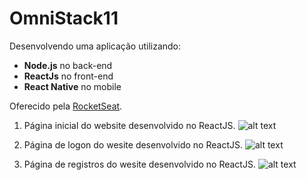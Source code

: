 
# OmniStack11

Desenvolvendo uma aplicação utilizando:

+ **Node.js** no back-end
+ **ReactJs** no front-end
+ **React Native** no mobile

Oferecido pela [RocketSeat](https://rocketseat.com.br).

1. Página inicial do website desenvolvido no ReactJS.
![alt text](./OmniStack2020/images/main.png)

2. Página de logon do wesite desenvolvido no ReactJS.
![alt text](./OmniStack2020/images/logon.png)

3. Página de registros do wesite desenvolvido no ReactJS.
![alt text](./OmniStack2020/images/register.png)





